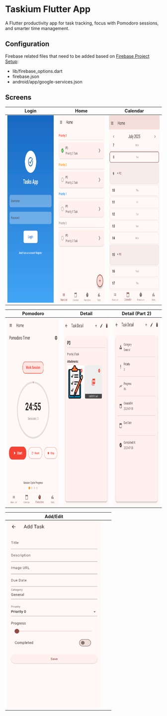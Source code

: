 # Taskium Flutter App
A Flutter productivity app for task tracking, focus with Pomodoro sessions, and smarter time management.

## Configuration
Firebase related files that need to be added based on [Firebase Project Setup](https://firebase.google.com/docs/flutter/setup?platform=android):
* lib/firebase_options.dart
* firebase.json
* android/app/google-services.json

## Screens

| Login | Home | Calendar |
|-------|------|----------|
| <img src="images/login.png" alt="Login Screen" width="300" height="600"/> | <img src="images/home.png" alt="Home Screen" width="300" height="600"/> | <img src="images/calendar.png" alt="Calendar Screen" width="300" height="600"/> |

| Pomodoro | Detail | Detail (Part 2) |
|----------|--------|-----------------|
| <img src="images/pomodoro.png" alt="Pomodoro Screen" width="300" height="600"/> | <img src="images/detail.png" alt="Detail Screen P1" width="300" height="600"/> | <img src="images/detail2.png" alt="Detail Screen P2" width="300" height="600"/> |

| Add/Edit | | |
|----------|---|---|
| <img src="images/add_edit.png" alt="Add/Edit Screen" width="300" height="600"/> | | |